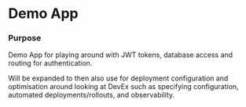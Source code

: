 # Demo App

### Purpose 

Demo App for playing around with JWT tokens, database access and routing for authentication.

Will be expanded to then also use for deployment configuration and optimisation around looking at DevEx such as specifying configuration, automated deployments/rollouts, and observability.

